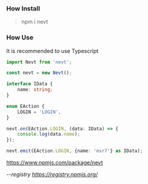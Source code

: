 



### How Install

> npm i nevt

### How Use

It is recommended to use Typescript

```typescript
import Nevt from 'nevt';

const nevt = new Nevt();

interface IData {
    name: string;
}

enum EAction {
    LOGIN = 'LOGIN',
}

nevt.on(EAction.LOGIN, (data: IData) => {
    console.log(data.name);
});

nevt.emit(EAction.LOGIN, {name: 'msr7'} as IData);

```


https://www.npmjs.com/package/nevt

*--registry https://registry.npmjs.org/*